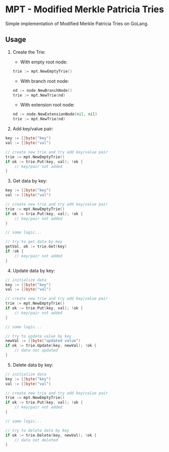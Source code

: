 # MPT - Modified Merkle Patricia Tries

Simple implementation of Modified Merkle Patricia Tries on GoLang.

## Usage

1. Create the Trie:

    - With empty root node:
    
    ```go
    trie := mpt.NewEmptyTrie()
    ```

    - With branch root node:
    
    ```go
    nd := node.NewBranchNode()
    trie := mpt.NewTrie(nd)
    ```

    - With extension root node:
    
    ```go
    nd := node.NewExtensionNode(nil, nil)
    trie := mpt.NewTrie(nd)
    ```
    
2. Add key/value pair:
    
```go
key := []byte("key")
val := []byte("val")

// create new trie and try add key/value pair
trie := mpt.NewEmptyTrie()
if ok := trie.Put(key, val); !ok {
	// key/pair not added
}

```

3. Get data by key:
    
```go
key := []byte("key")
val := []byte("val")

// create new trie and try add key/value pair
trie := mpt.NewEmptyTrie()
if ok := trie.Put(key, val); !ok {
	// key/pair not added
}

// some logic...

// try to get data by key
getVal, ok := trie.Get(key)
if !ok {
	// key/pair not added
}

```
    
4. Update data by key:
    
```go
// initialize data
key := []byte("key")
val := []byte("val")

// create new trie and try add key/value pair
trie := mpt.NewEmptyTrie()
if ok := trie.Put(key, val); !ok {
	// key/pair not added
}

// some logic...

// try to update value by key
newVal := []byte("updated value")
if ok := trie.Update(key, newVal); !ok {
	// data not updated
}

```
    
5. Delete data by key:
    
```go
// initialize data
key := []byte("key")
val := []byte("val")

// create new trie and try add key/value pair
trie := mpt.NewEmptyTrie()
if ok := trie.Put(key, val); !ok {
	// key/pair not added
}

// some logic...

// try to delete data by key
if ok := trie.Delete(key, newVal); !ok {
	// data not deleted
}

```